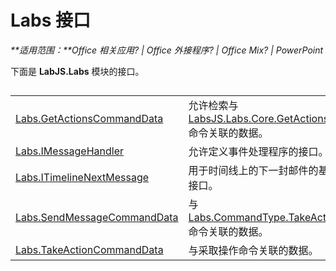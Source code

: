 
# <a name="labs-interfaces"></a>Labs 接口

 _**适用范围：**Office 相关应用? | Office 外接程序? | Office Mix? | PowerPoint_

下面是 **LabJS.Labs** 模块的接口。

## 


|||
|:-----|:-----|
|[Labs.GetActionsCommandData](../../reference/office-mix/labs.getactionscommanddata.md)|允许检索与 [LabsJS.Labs.Core.GetActions](../../reference/office-mix/labsjs.labs.core.getactions.md) 命令关联的数据。|
|[Labs.IMessageHandler](../../reference/office-mix/labs.imessagehandler.md)|允许定义事件处理程序的接口。|
|[Labs.ITimelineNextMessage](../../reference/office-mix/labs.itimelinenextmessage.md)|用于时间线上的下一封邮件的基本接口。|
|[Labs.SendMessageCommandData](../../reference/office-mix/labs.sendmessagecommanddata.md)|与 [Labs.CommandType.TakeAction](https://msdn.microsoft.com/library/office/mt599680.aspx) 命令关联的数据。|
|[Labs.TakeActionCommandData](../../reference/office-mix/labs.takeactioncommanddata.md)|与采取操作命令关联的数据。|
